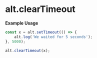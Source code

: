 # alt.clearTimeout

**Example Usage**

```js
const x = alt.setTimeout(() => {
    alt.log('We waited for 5 seconds');
}, 5000);

alt.clearTimeout(x);
```
